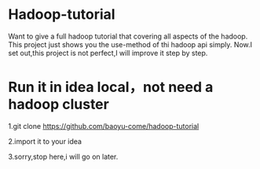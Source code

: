 # Hadoop-tutorial
Want to give a full hadoop tutorial that covering all aspects of the hadoop.
This project just shows you the use-method of thi hadoop api simply.
Now.I set out,this project is not perfect,I will improve it step by step.

# Run it in idea local，not need a hadoop cluster

1.git clone https://github.com/baoyu-come/hadoop-tutorial

2.import it to your idea

3.sorry,stop here,i will go on later.
